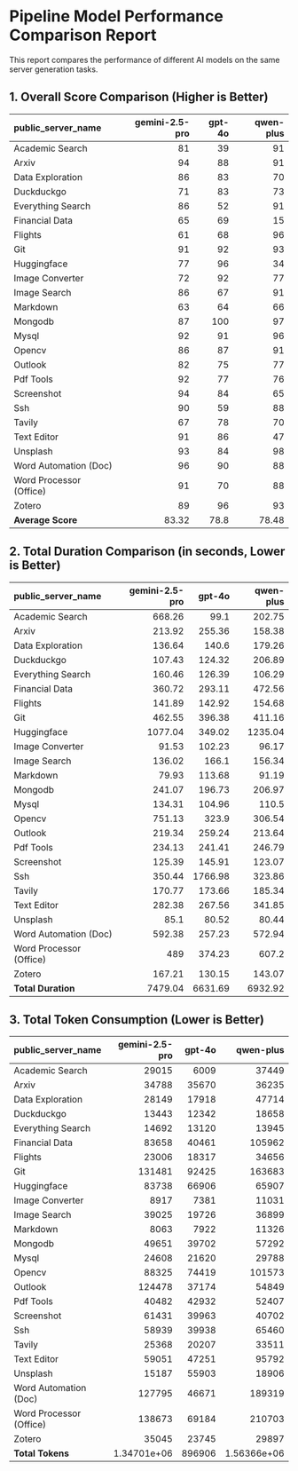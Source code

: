 # Pipeline Model Performance Comparison Report

This report compares the performance of different AI models on the same server generation tasks.

## 1. Overall Score Comparison (Higher is Better)

| public_server_name      |   gemini-2.5-pro |   gpt-4o |   qwen-plus |
|:------------------------|-----------------:|---------:|------------:|
| Academic Search         |            81    |     39   |       91    |
| Arxiv                   |            94    |     88   |       91    |
| Data Exploration        |            86    |     83   |       70    |
| Duckduckgo              |            71    |     83   |       73    |
| Everything Search       |            86    |     52   |       91    |
| Financial Data          |            65    |     69   |       15    |
| Flights                 |            61    |     68   |       96    |
| Git                     |            91    |     92   |       93    |
| Huggingface             |            77    |     96   |       34    |
| Image Converter         |            72    |     92   |       77    |
| Image Search            |            86    |     67   |       91    |
| Markdown                |            63    |     64   |       66    |
| Mongodb                 |            87    |    100   |       97    |
| Mysql                   |            92    |     91   |       96    |
| Opencv                  |            86    |     87   |       91    |
| Outlook                 |            82    |     75   |       77    |
| Pdf Tools               |            92    |     77   |       76    |
| Screenshot              |            94    |     84   |       65    |
| Ssh                     |            90    |     59   |       88    |
| Tavily                  |            67    |     78   |       70    |
| Text Editor             |            91    |     86   |       47    |
| Unsplash                |            93    |     84   |       98    |
| Word Automation (Doc)   |            96    |     90   |       88    |
| Word Processor (Office) |            91    |     70   |       88    |
| Zotero                  |            89    |     96   |       93    |
| **Average Score**       |            83.32 |     78.8 |       78.48 |

## 2. Total Duration Comparison (in seconds, Lower is Better)

| public_server_name      |   gemini-2.5-pro |   gpt-4o |   qwen-plus |
|:------------------------|-----------------:|---------:|------------:|
| Academic Search         |           668.26 |    99.1  |      202.75 |
| Arxiv                   |           213.92 |   255.36 |      158.38 |
| Data Exploration        |           136.64 |   140.6  |      179.26 |
| Duckduckgo              |           107.43 |   124.32 |      206.89 |
| Everything Search       |           160.46 |   126.39 |      106.29 |
| Financial Data          |           360.72 |   293.11 |      472.56 |
| Flights                 |           141.89 |   142.92 |      154.68 |
| Git                     |           462.55 |   396.38 |      411.16 |
| Huggingface             |          1077.04 |   349.02 |     1235.04 |
| Image Converter         |            91.53 |   102.23 |       96.17 |
| Image Search            |           136.02 |   166.1  |      156.34 |
| Markdown                |            79.93 |   113.68 |       91.19 |
| Mongodb                 |           241.07 |   196.73 |      206.97 |
| Mysql                   |           134.31 |   104.96 |      110.5  |
| Opencv                  |           751.13 |   323.9  |      306.54 |
| Outlook                 |           219.34 |   259.24 |      213.64 |
| Pdf Tools               |           234.13 |   241.41 |      246.79 |
| Screenshot              |           125.39 |   145.91 |      123.07 |
| Ssh                     |           350.44 |  1766.98 |      323.86 |
| Tavily                  |           170.77 |   173.66 |      185.34 |
| Text Editor             |           282.38 |   267.56 |      341.85 |
| Unsplash                |            85.1  |    80.52 |       80.44 |
| Word Automation (Doc)   |           592.38 |   257.23 |      572.94 |
| Word Processor (Office) |           489    |   374.23 |      607.2  |
| Zotero                  |           167.21 |   130.15 |      143.07 |
| **Total Duration**      |          7479.04 |  6631.69 |     6932.92 |

## 3. Total Token Consumption (Lower is Better)

| public_server_name      |   gemini-2.5-pro |   gpt-4o |        qwen-plus |
|:------------------------|-----------------:|---------:|-----------------:|
| Academic Search         |  29015           |     6009 |  37449           |
| Arxiv                   |  34788           |    35670 |  36235           |
| Data Exploration        |  28149           |    17918 |  47714           |
| Duckduckgo              |  13443           |    12342 |  18658           |
| Everything Search       |  14692           |    13120 |  13945           |
| Financial Data          |  83658           |    40461 | 105962           |
| Flights                 |  23006           |    18317 |  34656           |
| Git                     | 131481           |    92425 | 163683           |
| Huggingface             |  83738           |    66906 |  65907           |
| Image Converter         |   8917           |     7381 |  11031           |
| Image Search            |  39025           |    19726 |  36899           |
| Markdown                |   8063           |     7922 |  11326           |
| Mongodb                 |  49651           |    39702 |  57292           |
| Mysql                   |  24608           |    21620 |  29788           |
| Opencv                  |  88325           |    74419 | 101573           |
| Outlook                 | 124478           |    37174 |  54849           |
| Pdf Tools               |  40482           |    42932 |  52407           |
| Screenshot              |  61431           |    39963 |  40702           |
| Ssh                     |  58939           |    39938 |  65460           |
| Tavily                  |  25368           |    20207 |  33511           |
| Text Editor             |  59051           |    47251 |  95792           |
| Unsplash                |  15187           |    55903 |  18906           |
| Word Automation (Doc)   | 127795           |    46671 | 189319           |
| Word Processor (Office) | 138673           |    69184 | 210703           |
| Zotero                  |  35045           |    23745 |  29897           |
| **Total Tokens**        |      1.34701e+06 |   896906 |      1.56366e+06 |